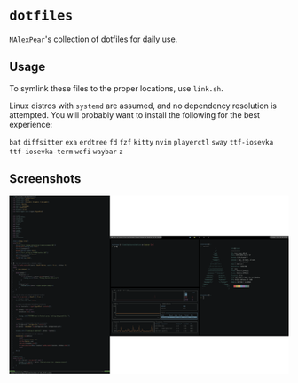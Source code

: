 # `dotfiles`

`NAlexPear`'s collection of dotfiles for daily use.

## Usage

To symlink these files to the proper locations, use `link.sh`.

Linux distros with `systemd` are assumed, and no dependency resolution is attempted. You will probably want to install the following for the best experience:

`bat`
`diffsitter`
`exa`
`erdtree`
`fd`
`fzf`
`kitty`
`nvim`
`playerctl`
`sway`
`ttf-iosevka`
`ttf-iosevka-term`
`wofi`
`waybar`
`z`

## Screenshots

![terminals](./screenshots/desktop.png)
